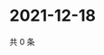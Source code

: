 # 2021-12-18

共 0 条

<!-- BEGIN WEIBO -->
<!-- 最后更新时间 Sat Dec 18 2021 06:14:21 GMT+0800 (China Standard Time) -->

<!-- END WEIBO -->
